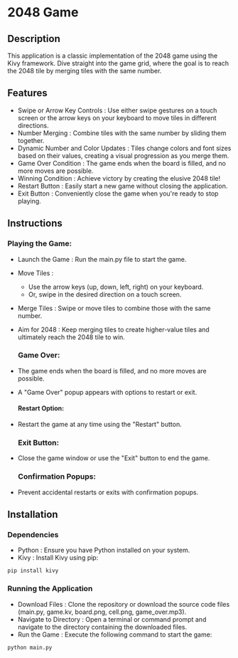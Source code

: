 # 2048 Game
## Description

This application is a classic implementation of the 2048 game using the Kivy framework. Dive straight into the game grid, where the goal is to reach the 2048 tile by merging tiles with the same number.

## Features
- Swipe or Arrow Key Controls : Use either swipe gestures on a touch screen or the arrow keys on your keyboard to move tiles in different directions.
- Number Merging : Combine tiles with the same number by sliding them together.
- Dynamic Number and Color Updates : Tiles change colors and font sizes based on their values, creating a visual progression as you merge them.
- Game Over Condition : The game ends when the board is filled, and no more moves are possible.
- Winning Condition : Achieve victory by creating the elusive 2048 tile!
- Restart Button : Easily start a new game without closing the application.
- Exit Button : Conveniently close the game when you're ready to stop playing.

## Instructions
   ### Playing the Game:
- Launch the Game : Run the main.py file to start the game.
- Move Tiles :
    - Use the arrow keys (up, down, left, right) on your keyboard.
    - Or, swipe in the desired direction on a touch screen.
- Merge Tiles : Swipe or move tiles to combine those with the same number.
- Aim for 2048 : Keep merging tiles to create higher-value tiles and ultimately reach the 2048 tile to win.
   
   ### Game Over:
- The game ends when the board is filled, and no more moves are possible.
- A "Game Over" popup appears with options to restart or exit.

   #### Restart Option:
- Restart the game at any time using the "Restart" button.

   ### Exit Button:
- Close the game window or use the "Exit" button to end the game.

   ### Confirmation Popups:
- Prevent accidental restarts or exits with confirmation popups.

## Installation
  ### Dependencies
  - Python : Ensure you have Python installed on your system.
  - Kivy : Install Kivy using pip:
  
```Copy code
pip install kivy
```
  ### Running the Application

  - Download Files : Clone the repository or download the source code files (main.py, game.kv, board.png, cell.png, game_over.mp3).
  - Navigate to Directory : Open a terminal or command prompt and navigate to the directory containing the downloaded files.
  - Run the Game : Execute the following command to start the game:

  ```Copy code
python main.py
```